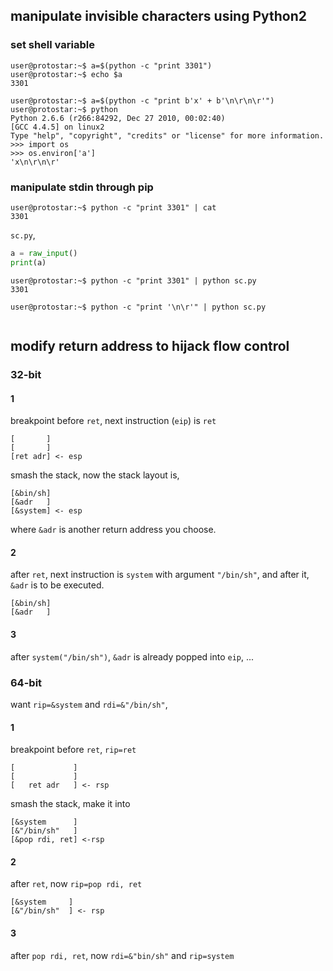 ## manipulate invisible characters using Python2

### set shell variable
```
user@protostar:~$ a=$(python -c "print 3301")
user@protostar:~$ echo $a
3301
```

```
user@protostar:~$ a=$(python -c "print b'x' + b'\n\r\n\r'")
user@protostar:~$ python
Python 2.6.6 (r266:84292, Dec 27 2010, 00:02:40) 
[GCC 4.4.5] on linux2
Type "help", "copyright", "credits" or "license" for more information.
>>> import os
>>> os.environ['a']
'x\n\r\n\r'
```

### manipulate stdin through pip

```
user@protostar:~$ python -c "print 3301" | cat
3301
```

`sc.py`,
```python
a = raw_input()
print(a)
```

```
user@protostar:~$ python -c "print 3301" | python sc.py 
3301
```

```
user@protostar:~$ python -c "print '\n\r'" | python sc.py 


```


## modify return address to hijack flow control

### 32-bit

#### 1
breakpoint before `ret`, next instruction (`eip`) is `ret`
```
[       ]
[       ]
[ret adr] <- esp
```
smash the stack, now the stack layout is,

```
[&bin/sh]
[&adr   ]
[&system] <- esp
```
where `&adr` is another return address you choose.

#### 2
after `ret`, next instruction is `system` with argument `"/bin/sh"`, and after it, `&adr` is to be executed. 

```
[&bin/sh]
[&adr   ]
```

#### 3
after `system("/bin/sh")`, `&adr` is already popped into `eip`, ...


### 64-bit

want `rip=&system` and `rdi=&"/bin/sh"`,

#### 1
breakpoint before `ret`, `rip=ret`

```
[             ]
[             ]
[   ret adr   ] <- rsp
```
smash the stack, make it into

```
[&system      ]
[&"/bin/sh"   ]
[&pop rdi, ret] <-rsp
```

#### 2
after `ret`, now `rip=pop rdi, ret`

```
[&system     ]
[&"/bin/sh"  ] <- rsp
```
#### 3
after `pop rdi, ret`, now `rdi=&"bin/sh"` and `rip=system`